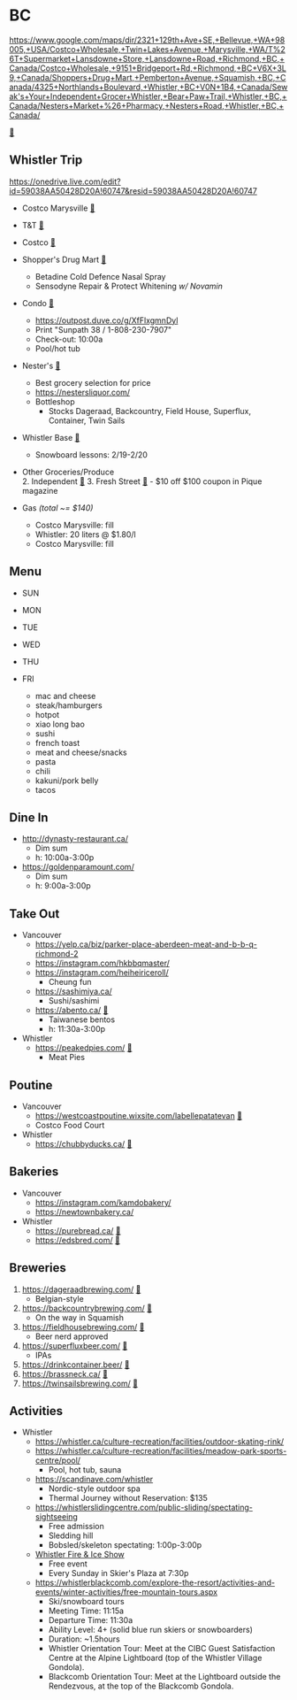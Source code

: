 # BC

https://www.google.com/maps/dir/2321+129th+Ave+SE,+Bellevue,+WA+98005,+USA/Costco+Wholesale,+Twin+Lakes+Avenue,+Marysville,+WA/T%26T+Supermarket+Lansdowne+Store,+Lansdowne+Road,+Richmond,+BC,+Canada/Costco+Wholesale,+9151+Bridgeport+Rd,+Richmond,+BC+V6X+3L9,+Canada/Shoppers+Drug+Mart,+Pemberton+Avenue,+Squamish,+BC,+Canada/4325+Northlands+Boulevard,+Whistler,+BC+V0N+1B4,+Canada/Sewak's+Your+Independent+Grocer+Whistler,+Bear+Paw+Trail,+Whistler,+BC,+Canada/Nesters+Market+%26+Pharmacy,+Nesters+Road,+Whistler,+BC,+Canada/  

 [🧭](https://maps.apple.com/?daddr=)  

## Whistler Trip

https://onedrive.live.com/edit?id=59038AA50428D20A!60747&resid=59038AA50428D20A!60747  

* Costco Marysville [🧭](https://maps.apple.com/?daddr=Costco+Wholesale,+Twin+Lakes+Avenue,+Marysville,+WA)  
* T&T [🧭](https://maps.apple.com/?daddr=T%26T+Supermarket+Lansdowne+Store,+Lansdowne+Road,+Richmond,+BC,+Canada)  
* Costco [🧭](https://maps.apple.com/?daddr=Costco+Wholesale,+9151+Bridgeport+Rd,+Richmond,+BC+V6X+3L9,+Canada)  
* Shopper's Drug Mart [🧭](https://maps.apple.com/?daddr=Shoppers+Drug+Mart,+Pemberton+Avenue,+Squamish,+BC,+Canada)  
	- Betadine Cold Defence Nasal Spray
	- Sensodyne Repair & Protect Whitening *w/ Novamin*
* Condo [🧭](https://maps.apple.com/?daddr=4325+Northlands+Blvd,+Whistler,+BC+V0N+1B0,+Canada)  
	- https://outpost.duve.co/g/XfFlxgmnDyl
	- Print "Sunpath 38 / 1-808-230-7907"
	- Check-out: 10:00a
	- Pool/hot tub
* Nester's [🧭](https://maps.apple.com/?daddr=Nesters+Market+%26+Pharmacy,+Nesters+Road,+Whistler,+BC,+Canada)  
	- Best grocery selection for price
	- https://nestersliquor.com/
	- Bottleshop
		- Stocks Dageraad, Backcountry, Field House, Superflux, Container, Twin Sails
* Whistler Base [🧭](https://maps.apple.com/?daddr=Whistler+Village+Guest+Services,+Skiers+Plaza,+Whistler,+BC+V0N+1B4,+Canada)  
	- Snowboard lessons: 2/19-2/20

* Other Groceries/Produce  
	2. Independent [🧭](https://maps.apple.com/?daddr=Sewak's+Your+Independent+Grocer+Whistler,+Bear+Paw+Trail,+Whistler,+BC,+Canada)
	3. Fresh Street [🧭](https://maps.apple.com/?daddr=Fresh+St.+Market,+4330+Northlands+Blvd,+Whistler,+BC+V0N+1B4,+Canada)
		- $10 off $100 coupon in Pique magazine

* Gas *(total ~= $140)*  
	- Costco Marysville: fill
	- Whistler: 20 liters @ $1.80/l
	- Costco Marysville: fill

## Menu
* SUN
* MON
* TUE
* WED
* THU
* FRI

	- mac and cheese
	- steak/hamburgers
	- hotpot
	- xiao long bao
	- sushi
	- french toast
	- meat and cheese/snacks
	- pasta
	- chili
	- kakuni/pork belly
	- tacos

## Dine In
* http://dynasty-restaurant.ca/  
	- Dim sum
	- h: 10:00a-3:00p
* https://goldenparamount.com/  
	- Dim sum
	- h: 9:00a-3:00p

## Take Out
* Vancouver
	- https://yelp.ca/biz/parker-place-aberdeen-meat-and-b-b-q-richmond-2  
	- https://instagram.com/hkbbqmaster/  
	- https://instagram.com/heiheiriceroll/  
		- Cheung fun
	- https://sashimiya.ca/  
		- Sushi/sashimi
	- https://abento.ca/ [🧭]()  
		- Taiwanese bentos
		- h: 11:30a-3:00p
* Whistler
	- https://peakedpies.com/ [🧭](https://maps.apple.com/?daddr=Peaked+Pies+Whistler,+4369+Main+St+%23105,+Whistler,+BC+V0N+1B4,+Canada)  
		- Meat Pies

## Poutine
* Vancouver
	- https://westcoastpoutine.wixsite.com/labellepatatevan [🧭](https://maps.apple.com/?daddr=1215+Davie+St,+Vancouver,+BC+V6E+1N4,+Canada)  
	- Costco Food Court  
* Whistler
	- https://chubbyducks.ca/ [🧭](https://maps.apple.com/?daddr=Chubby+Ducks+Donair,+Kebab+%26+Poutine,+4122+Village+Green+Unit+9,+Whistler,+BC+V0N+1B4,+Canada)  

## Bakeries
* Vancouver
	- https://instagram.com/kamdobakery/  
	- https://newtownbakery.ca/  
* Whistler
	- https://purebread.ca/ [🧭](https://maps.apple.com/?daddr=4338+Main+St+%23122,+Whistler,+BC+V0N+1B4,+Canada)  
	- https://edsbred.com/ [🧭](https://maps.apple.com/?daddr=BReD+-+Organic+Sourdough,+206-2067+Lake+Placid+Rd,+Whistler,+BC+V8E+0B6,+Canada)  

## Breweries
1. https://dageraadbrewing.com/ [🧭](https://maps.apple.com/?daddr=3191+Thunderbird+Crescent,+Burnaby,+BC+V5A+3G1,+Canada)
	- Belgian-style
2. https://backcountrybrewing.com/ [🧭](https://maps.apple.com/?daddr=1201+Commercial+Way,+Squamish,+BC+V8B+0A4,+Canada)
	- On the way in Squamish
3. https://fieldhousebrewing.com/ [🧭](https://maps.apple.com/?daddr=2281+W+Railway+St,+Abbotsford,+BC+V2S+2E3,+Canada)
	- Beer nerd approved
4. https://superfluxbeer.com/ [🧭](https://maps.apple.com/?daddr=505+Clark+Dr,+Vancouver,+BC+V5L+3H7,+Canada)
	- IPAs
5. https://drinkcontainer.beer/ [🧭](https://maps.apple.com/?daddr=1216+Franklin+St,+Vancouver,+BC+V6A+1K1,+Canada)
6. https://brassneck.ca/ [🧭](https://maps.apple.com/?daddr=2148+Main+St,+Vancouver,+BC+V5T+3C5,+Canada)
7. https://twinsailsbrewing.com/ [🧭](https://maps.apple.com/?daddr=2821+Murray+St,+Port+Moody,+BC+V3H+1X3,+Canada)

## Activities
* Whistler
	- https://whistler.ca/culture-recreation/facilities/outdoor-skating-rink/  
	- https://whistler.ca/culture-recreation/facilities/meadow-park-sports-centre/pool/  
		- Pool, hot tub, sauna
	- https://scandinave.com/whistler  
		- Nordic-style outdoor spa
		- Thermal Journey without Reservation: $135
	- https://whistlerslidingcentre.com/public-sliding/spectating-sightseeing  
		- Free admission
		- Sledding hill
		- Bobsled/skeleton spectating: 1:00p-3:00p
	- [Whistler Fire & Ice Show](https://www.whistlerblackcomb.com/explore-the-resort/activities-and-events/event-detail-page.aspx?id={4c81c1fb-8a80-44e4-a25b-ca93b99a6a65}&sd=02%2F18%2F2024&ed=02%2F24%2F2024)  
		- Free event
		- Every Sunday in Skier's Plaza at 7:30p
	- https://whistlerblackcomb.com/explore-the-resort/activities-and-events/winter-activities/free-mountain-tours.aspx  
		- Ski/snowboard tours
		- Meeting Time: 11:15a
		- Departure Time: 11:30a
		- Ability Level: 4+ (solid blue run skiers or snowboarders)
		- Duration: ~1.5hours
		- Whistler Orientation Tour: Meet at the CIBC Guest Satisfaction Centre at the Alpine Lightboard (top of the Whistler Village Gondola).
		- Blackcomb Orientation Tour: Meet at the Lightboard outside the Rendezvous, at the top of the Blackcomb Gondola.
